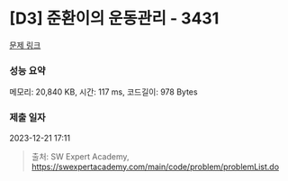 # [D3] 준환이의 운동관리 - 3431 

[문제 링크](https://swexpertacademy.com/main/code/problem/problemDetail.do?contestProbId=AWE_ZXcqAAMDFAV2) 

### 성능 요약

메모리: 20,840 KB, 시간: 117 ms, 코드길이: 978 Bytes

### 제출 일자

2023-12-21 17:11



> 출처: SW Expert Academy, https://swexpertacademy.com/main/code/problem/problemList.do
